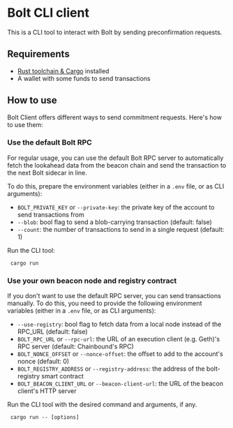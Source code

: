 # Bolt CLI client

This is a CLI tool to interact with Bolt by sending preconfirmation requests.

## Requirements

- [Rust toolchain & Cargo](https://doc.rust-lang.org/cargo/getting-started/installation.html) installed
- A wallet with some funds to send transactions

## How to use

Bolt Client offers different ways to send commitment requests. Here's how to use them:

### Use the default Bolt RPC

For regular usage, you can use the default Bolt RPC server to automatically fetch the
lookahead data from the beacon chain and send the transaction to the next Bolt sidecar in line.

To do this, prepare the environment variables (either in a `.env` file, or as CLI arguments):

- `BOLT_PRIVATE_KEY` or `--private-key`: the private key of the account to send transactions from
- `--blob`: bool flag to send a blob-carrying transaction (default: false)
- `--count`: the number of transactions to send in a single request (default: 1)

Run the CLI tool:

```shell
 cargo run
```

### Use your own beacon node and registry contract

If you don't want to use the default RPC server, you can send transactions manually.
To do this, you need to provide the following environment variables (either in a `.env` file, or as CLI arguments):

- `--use-registry`: bool flag to fetch data from a local node instead of the RPC_URL (default: false)
- `BOLT_RPC_URL` or `--rpc-url`: the URL of an execution client (e.g. Geth)'s RPC server (default: Chainbound's RPC)
- `BOLT_NONCE_OFFSET` or `--nonce-offset`: the offset to add to the account's nonce (default: 0)
- `BOLT_REGISTRY_ADDRESS` or `--registry-address`: the address of the bolt-registry smart contract
- `BOLT_BEACON_CLIENT_URL` or `--beacon-client-url`: the URL of the beacon client's HTTP server

Run the CLI tool with the desired command and arguments, if any.

```shell
 cargo run -- [options]
```
